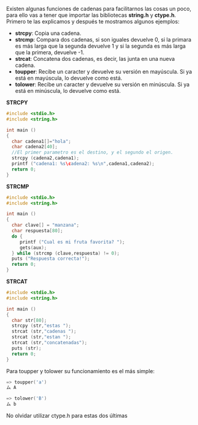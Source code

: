 Existen algunas funciones de cadenas para facilitarnos las cosas un poco, para ello vas a tener que importar las bibliotecas **string.h** y **ctype.h**. Primero te las explicamos y después te mostramos algunos ejemplos:

* **strcpy**: Copia una cadena.
* **strcmp**: Compara dos cadenas, si son iguales devuelve 0, si la primara es más larga que la segunda devuelve 1 y si la segunda es más larga que la primera, devuelve -1.
* **strcat**: Concatena dos cadenas, es decir, las junta en una nueva cadena.
* **toupper**: Recibe un caracter y devuelve su versión en mayúscula. Si ya está en mayúscula, lo devuelve como está.
* **tolower**: Recibe un caracter y devuelve su versión en minúscula. Si ya está en minúscula, lo devuelve como está.


**STRCPY**

``` c
#include <stdio.h>
#include <string.h>

int main ()
{
  char cadena1[]="hola";
  char cadena2[40];
  //El primer parametro es el destino, y el segundo el origen.
  strcpy (cadena2,cadena1);
  printf ("cadena1: %s\cadena2: %s\n",cadena1,cadena2);
  return 0;
}
```
**STRCMP**

``` c
#include <stdio.h>
#include <string.h>

int main ()
{
  char clave[] = "manzana";
  char respuesta[80];
  do {
     printf ("Cual es mi fruta favorita? ");
     gets(aux);
  } while (strcmp (clave,respuesta) != 0);
  puts ("Respuesta correcta!");
  return 0;
}
```

**STRCAT**

``` c
#include <stdio.h>
#include <string.h>

int main ()
{
  char str[80];
  strcpy (str,"estas ");
  strcat (str,"cadenas ");
  strcat (str,"estan ");
  strcat (str,"concatenadas");
  puts (str);
  return 0;
}
```

Para toupper y tolower su funcionamiento es el más simple:

``` c
=> toupper('a')
ム A

=> tolower('B')
ム b
```

No olvidar utilizar ctype.h para estas dos últimas